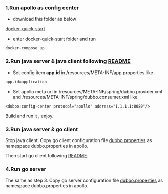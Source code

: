 ### 1.Run apollo as config center

* download this folder as below

[docker-quick-start](https://github.com/ctripcorp/apollo/tree/master/scripts/docker-quick-start)

* enter docker-quick-start folder and run

```docker-compose up```

### 2.Run java server & java client following [README](https://github.com/dubbogo/dubbogo-samples/blob/master/README.md)

* Set config item **app.id**  in /resources/META-INF/app.properties like

```
app.id=application
```

* Set apollo meta url in  /resources/META-INF/spring/dubbo.provider.xml and /resources/META-INF/spring/dubbo.consumer.xml like

```
<dubbo:config-center protocol="apollo" address="1.1.1.1:8080"/>
```

Build and run it , enjoy.
 
### 3.Run java server & go client 

Stop java client. Copy go client configuration file [dubbo.properties](https://github.com/dubbogo/dubbogo-samples/blob/master/configcenter/apollo/dubbo/go-client/profiles/dev/dubbo/config/user-info-client/dubbo.properties) as 
namespace dubbo.properties in apollo.

Then start go client following [README](https://github.com/dubbogo/dubbogo-samples/blob/master/README.md).

### 4.Run go server

The same as step 3. Copy go server configuration file [dubbo.properties](https://github.com/dubbogo/dubbogo-samples/blob/master/configcenter/apollo/dubbo/go-server/profiles/dev/dubbo/config/user-info-server/dubbo.properties) as 
namespace dubbo.properties in apollo.

